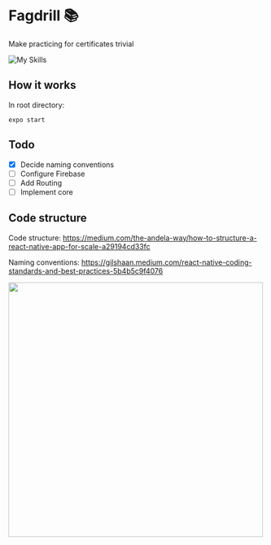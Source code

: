 # Fagdrill :books:
Make practicing for certificates trivial

![My Skills](https://skillicons.dev/icons?i=react,firebase)

## How it works
In root directory:
```
expo start
```

## Todo
- [X] Decide naming conventions
- [ ] Configure Firebase
- [ ] Add Routing
- [ ] Implement core

## Code structure
Code structure: https://medium.com/the-andela-way/how-to-structure-a-react-native-app-for-scale-a29194cd33fc

Naming conventions: https://gilshaan.medium.com/react-native-coding-standards-and-best-practices-5b4b5c9f4076

<img src="https://miro.medium.com/max/720/0*wWlpL49JC_WqRu6Z.webp" width="500"/>
